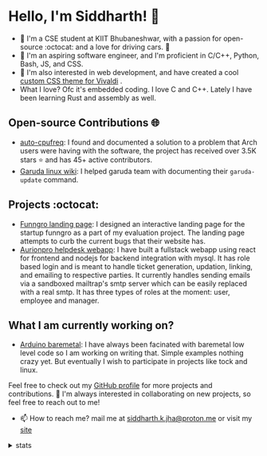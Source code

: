# Hello, I'm Siddharth! 👋

- 🏫 I'm a CSE student at KIIT Bhubaneshwar, with a passion for open-source :octocat: and a love for driving cars. 🚗 
- 🌱 I'm an aspiring software engineer, and I'm proficient in C/C++, Python, Bash, JS, and CSS. 
- 👀 I'm also interested in web development, and have created a cool [custom CSS theme for Vivaldi](https://themes.vivaldi.net/themes/Qbnlj4pmJ2m) .
- What I love? Ofc it's embedded coding. I love C and C++. Lately I have been learning Rust and assembly as well.

## Open-source Contributions 🌐

- [auto-cpufreq](https://github.com/AdnanHodzic/auto-cpufreq/releases/tag/v1.9.8): I found and documented a solution to a problem that Arch users were having with the software, the project has received over 3.5K stars ⭐ and has 45+ active contributors.
- [Garuda linux wiki](https://gitlab.com/garuda-linux/website/wiki/-/merge_requests/2): I helped garuda team with documenting their `garuda-update` command.

## Projects :octocat:

- [Funngro landing page](https://siddharthkumarjha.github.io/Funngro): I designed an interactive landing page for the startup funngro as a part of my evaluation project. The landing page attempts to curb the current bugs that their website has.
- [Aurionpro helpdesk webapp](https://github.com/siddharthkumarjha/Aurionpro-helpdesk-webapp): I have built a fullstack webapp using react for frontend and nodejs for backend integration with mysql. It has role based login and is meant to handle ticket generation, updation, linking, and emailing to respective parties. It currently handles sending emails via a sandboxed mailtrap's smtp server which can be easily replaced with a real smtp. It has three types of roles at the moment: user, employee and manager. 

## What I am currently working on? 
- [Arduino baremetal](https://github.com/siddharthkumarjha/arduino-baremetal): I have always been facinated with baremetal low level code so I am working on writing that. Simple examples nothing crazy yet. But eventually I wish to participate in projects like tock and linux.

Feel free to check out my [GitHub profile](https://github.com/siddharthkumarjha/) for more projects and contributions. 💞️ I'm always interested in collaborating on new projects, so feel free to reach out to me!
- 📫 How to reach me? mail me at siddharth.k.jha@proton.me or visit my [site](https://siddharthkumarjha.github.io/)

<details>
  <summary>stats</summary>
  <br>
  
  ![Siddharth's GitHub stats](https://github-readme-stats.vercel.app/api?username=siddharthkumarjha&show_icons=true&theme=dracula)
</details>

<!---
siddharthkumarjha/siddharthkumarjha is a ✨ special ✨ repository because its `README.md` (this file) appears on your GitHub profile.
You can click the Preview link to take a look at your changes.
--->
